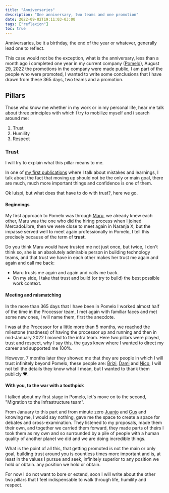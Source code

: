 ```yaml
---
title: "Anniversaries"
description: "One anniversary, two teams and one promotion"
date: 2022-09-02T19:11:03-03:00
tags: ["reflexion"]
toc: true
---
```

Anniversaries, be it a birthday, the end of the year or whatever, generally lead one to reflect.

This case would not be the exception, what is the anniversary, less than a month ago i completed 
one year in my current company ([Pomelo](https://www.linkedin.com/company/pomelo-latam/mycompany/)),
August 29, 2022 the promotions in the company were made public, I am part of the people who were promoted, 
I wanted to write some conclusions that I have drawn from these 365 days, two teams and a promotion.

## Pillars
Those who know me whether in my work or in my personal life, hear me talk about three principles
with which I try to mobilize myself and i search around me:
1. Trust
2. Humility
3. Respect

### Trust
I will try to explain what this pillar means to me.

In one of [my first publications](https://luispe.github.io/blog/posts/mistakes-and-learnings/) where I talk about 
mistakes and learnings, I talk about the fact that moving up should not be the only or main goal, there are much, 
much more important things and confidence is one of them.

Ok luispi, but what does that have to do with trust?, here we go.

#### Beginnings
My first approach to Pomelo was through [Maru](https://www.linkedin.com/in/marumoran/), we already knew each other, 
Maru was the one who did the hiring process when I joined MercadoLibre, then we were close to meet again 
in Naranja X, but the impasse served well to meet again professionally in Pomelo, 
I tell this precisely because of the term of **trust**.

Do you think Maru would have trusted me not just once, but twice, I don't think so, she is an absolutely 
admirable person in building technology teams, and that trust we have in each other makes her trust me again and again 
and call me back:
- Maru trusts me again and again and calls me back.
- On my side, I take that trust and build (or try to build) the best possible work context.

#### Meeting and mismatching
In the more than 365 days that I have been in Pomelo I worked almost half of the time in the Processor team, 
I met again with familiar faces and met some new ones, I will name them, first the anecdote.

I was at the Processor for a little more than 5 months, we reached the milestone (madness) of having 
the processor up and running and then in mid-January 2022 I moved to the infra team. 
Here two pillars were played, trust and respect, why I say this, the guys knew where I wanted to direct 
my career and supported me 100%.

However, 7 months later they showed me that they are people in which I will trust infinitely beyond Pomelo, 
these people are: [Brizi](https://www.linkedin.com/in/victoria-rodr%C3%ADguez-brizi-61639a55/), 
[Dami](https://www.linkedin.com/in/damian-tundis/) and [Nico](https://www.linkedin.com/in/nsarfati/), 
I will not tell the details they know what I mean, but I wanted to thank them publicly ❤️.

#### With you, to the war with a toothpick
I talked about my first stage in Pomelo, let's move on to the second, "Migration to the Infrastructure team".

From January to this part and from minute zero [Juanjo](https://www.linkedin.com/in/juanjosebehrend/) and [Gus](https://www.linkedin.com/in/gustavo-adrian-gimenez-4894589b/) 
and knowing me, I would say nothing, gave me the space to create a space for debates and cross-examination.
They listened to my proposals, made them their own, and together we carried them forward, 
they made parts of theirs I took them as my own and so surrounded by a pile of people with a 
human quality of another planet we did and we are doing incredible things.

What is the point of all this, that getting promoted is not the main or only goal, building trust around 
you is countless times more important and is, at least in the values I pursue and seek, infinitely superior 
to any position we hold or obtain. any position we hold or obtain.

For now I do not want to bore or extend, soon I will write about the other two pillars that I feel 
indispensable to walk through life, humility and respect.
